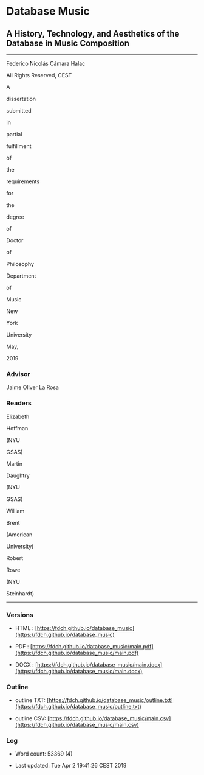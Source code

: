 
# Database Music

## A History, Technology, and Aesthetics of the Database in Music Composition

---

Federico Nicolás Cámara Halac

All Rights Reserved, CEST

A

dissertation

submitted

in

partial

fulfillment

of

the

requirements

for

the

degree

of

Doctor

of

Philosophy

Department

of

Music

New

York

University

May,

2019

### Advisor

Jaime Oliver La Rosa

### Readers

Elizabeth

Hoffman

(NYU

GSAS)

Martin

Daughtry

(NYU

GSAS)

William

Brent

(American

University)

Robert

Rowe

(NYU

Steinhardt)

---

### Versions

- HTML : [https://fdch.github.io/database_music](https://fdch.github.io/database_music)

- PDF  : [https://fdch.github.io/database_music/main.pdf](https://fdch.github.io/database_music/main.pdf)

- DOCX : [https://fdch.github.io/database_music/main.docx](https://fdch.github.io/database_music/main.docx)

### Outline

- outline TXT: [https://fdch.github.io/database_music/outline.txt](https://fdch.github.io/database_music/outline.txt)

- outline CSV: [https://fdch.github.io/database_music/main.csv](https://fdch.github.io/database_music/main.csv)

### Log

- Word count: 53369 (4)

- Last updated: Tue Apr  2 19:41:26 CEST 2019
